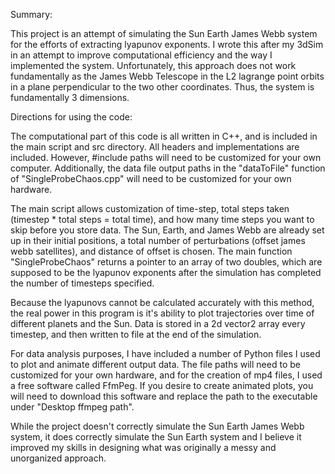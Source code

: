 Summary:

This project is an attempt of simulating the Sun Earth James Webb system for the efforts of extracting lyapunov exponents. 
I wrote this after my 3dSim in an attempt to improve computational efficiency and the way I implemented the system. 
Unfortunately, this approach does not work fundamentally as the James Webb Telescope in the L2 lagrange point orbits in a plane perpendicular to the two other coordinates.
Thus, the system is fundamentally 3 dimensions. 

Directions for using the code:

The computational part of this code is all written in C++, and is included in the main script and src directory. All headers and implementations are included.
However, #include paths will need to be customized for your own computer.
Additionally, the data file output paths in the "dataToFile" function of "SingleProbeChaos.cpp" will need to be customized for your own hardware.

The main script allows customization of time-step, total steps taken (timestep * total steps = total time), and how many time steps you want to skip before you store
data. The Sun, Earth, and James Webb are already set up in their initial positions, a total number of perturbations (offset james webb satellites), and distance of offset
is chosen. The main function "SingleProbeChaos" returns a pointer to an array of two doubles, which are supposed to be the lyapunov exponents after the simulation has
completed the number of timesteps specified. 

Because the lyapunovs cannot be calculated accurately with this method, the real power in this program is it's ability to plot trajectories over time of different
planets and the Sun. Data is stored in a 2d vector2 array every timestep, and then written to file at the end of the simulation. 

For data analysis purposes, I have included a number of Python files I used to plot and animate different output data. 
The file paths will need to be customized for your own hardware, and for the creation of mp4 files, I used a free software called FfmPeg. 
If you desire to create animated plots, you will need to download this software and replace the path to the executable under "Desktop ffmpeg path".

 While the project doesn't correctly simulate the Sun Earth James Webb system, it does correctly simulate the Sun Earth system and I believe it improved my skills
 in designing what was originally a messy and unorganized approach. 
